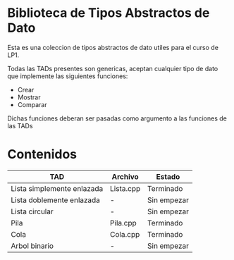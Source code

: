 # Biblioteca de Tipos Abstractos de Dato

Esta es una coleccion de tipos abstractos de dato utiles para el curso de LP1.

Todas las TADs presentes son genericas, aceptan cualquier tipo de dato que implemente las siguientes funciones:

- Crear
- Mostrar
- Comparar

Dichas funciones deberan ser pasadas como argumento a las funciones de las TADs

# Contenidos

| TAD                        | Archivo   | Estado      |
| -------------------------- | --------- | ----------- |
| Lista simplemente enlazada | Lista.cpp | Terminado   |
| Lista doblemente enlazada  | -         | Sin empezar |
| Lista circular             | -         | Sin empezar |
| Pila                       | Pila.cpp  | Terminado   |
| Cola                       | Cola.cpp  | Terminado   |
| Arbol binario              | -         | Sin empezar |
